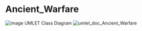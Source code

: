 # Ancient_Warfare
![image](https://user-images.githubusercontent.com/22448961/210729672-7e7ed02e-9a10-4b37-a66b-0e0558b25bef.png)
UMLET Class Diagram
![umlet_doc_Ancient_Warfare](https://user-images.githubusercontent.com/22448961/210729386-7ecda76f-fb6d-47ae-bf98-f15db449fb7f.png)
